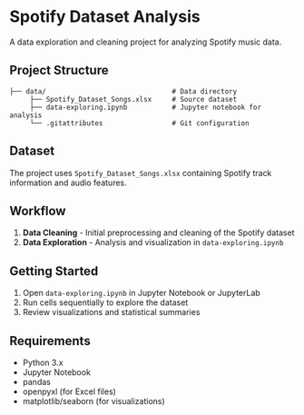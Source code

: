 # Spotify Dataset Analysis

A data exploration and cleaning project for analyzing Spotify music data.

## Project Structure

```
├── data/                               # Data directory
     ├── Spotify_Dataset_Songs.xlsx     # Source dataset
     ├── data-exploring.ipynb           # Jupyter notebook for analysis
     └── .gitattributes                 # Git configuration
```

## Dataset

The project uses `Spotify_Dataset_Songs.xlsx` containing Spotify track information and audio features.

## Workflow

1. **Data Cleaning** - Initial preprocessing and cleaning of the Spotify dataset
2. **Data Exploration** - Analysis and visualization in `data-exploring.ipynb`

## Getting Started

1. Open `data-exploring.ipynb` in Jupyter Notebook or JupyterLab
2. Run cells sequentially to explore the dataset
3. Review visualizations and statistical summaries

## Requirements

- Python 3.x
- Jupyter Notebook
- pandas
- openpyxl (for Excel files)
- matplotlib/seaborn (for visualizations)

